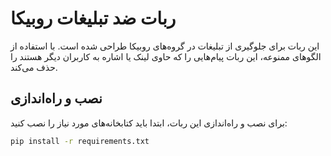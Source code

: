 # ربات ضد تبلیغات روبیکا


این ربات برای جلوگیری از تبلیغات در گروه‌های روبیکا طراحی شده است. با استفاده از الگوهای ممنوعه، این ربات پیام‌هایی را که حاوی لینک یا اشاره به کاربران دیگر هستند را حذف می‌کند.

## نصب و راه‌اندازی

برای نصب و راه‌اندازی این ربات، ابتدا باید کتابخانه‌های مورد نیاز را نصب کنید:

```bash
pip install -r requirements.txt
